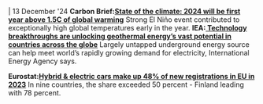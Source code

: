 | 13 December '24
**Carbon Brief:[State of the climate: 2024 will be first year above 1.5C of global warming](https://www.carbonbrief.org/state-of-the-climate-2024-will-be-first-year-above-1-5c-of-global-warming/)**
Strong El Niño event contributed to exceptionally high global temperatures early in the year.
**IEA:[ Technology breakthroughs are unlocking geothermal energy’s vast potential in countries across the globe](https://www.iea.org/news/technology-breakthroughs-are-unlocking-geothermal-energys-vast-potential-in-countries-across-the-globe)**
Largely untapped underground energy source can help meet world’s rapidly growing demand for electricity, International Energy Agency says.   

**Eurostat:[Hybrid & electric cars make up 48% of new registrations in EU in 2023](https://ec.europa.eu/eurostat/en/web/products-eurostat-news/w/ddn-20241213-4)**
In nine countries, the share exceeded 50 percent - Finland leading with 78 percent.   
